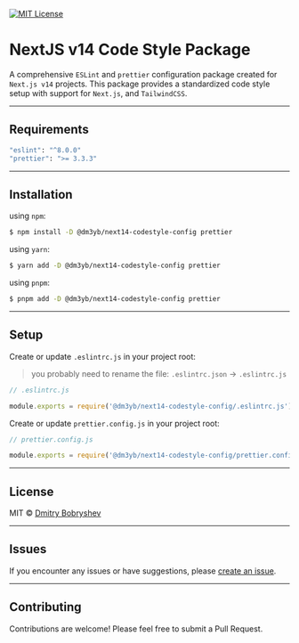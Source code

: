 [![MIT License](https://img.shields.io/badge/License-MIT-green.svg)](https://choosealicense.com/licenses/mit/)

# NextJS v14 Code Style Package

A comprehensive `ESLint` and `prettier` configuration package created for `Next.js v14` projects. This package provides a standardized code style setup with support for `Next.js`, and `TailwindCSS`.

---

## Requirements

```bash
"eslint": "^8.0.0"
"prettier": ">= 3.3.3"
```

---

## Installation

using `npm`:

```bash
$ npm install -D @dm3yb/next14-codestyle-config prettier
```

using `yarn`:

```bash
$ yarn add -D @dm3yb/next14-codestyle-config prettier
```

using `pnpm`:

```bash
$ pnpm add -D @dm3yb/next14-codestyle-config prettier
```

---

## Setup

Create or update `.eslintrc.js` in your project root:

> you probably need to rename the file: `.eslintrc.json` -> `.eslintrc.js`

```js
// .eslintrc.js

module.exports = require('@dm3yb/next14-codestyle-config/.eslintrc.js');
```

Create or update `prettier.config.js` in your project root:

```js
// prettier.config.js

module.exports = require('@dm3yb/next14-codestyle-config/prettier.config.js');
```

---

## License

MIT © [Dmitry Bobryshev](https://dm3yb.dev)

---

## Issues

If you encounter any issues or have suggestions, please [create an issue](https://github.com/dm3yb/next14-codestyle-config/issues).

---

## Contributing

Contributions are welcome! Please feel free to submit a Pull Request.
